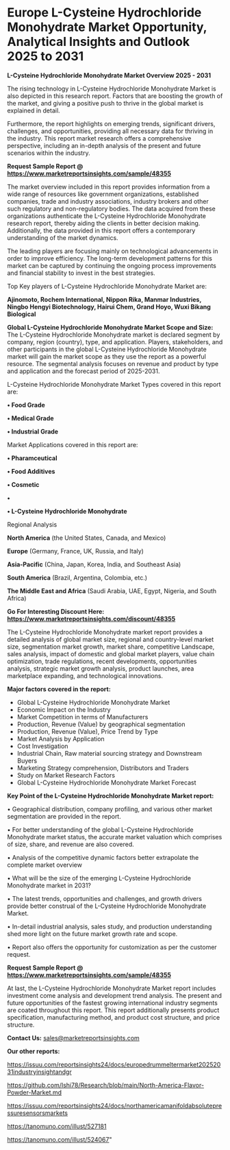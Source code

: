 # Europe L-Cysteine Hydrochloride Monohydrate Market Opportunity, Analytical Insights and Outlook 2025 to 2031

<Strong> L-Cysteine Hydrochloride Monohydrate Market Overview 2025 - 2031</strong>

The rising technology in L-Cysteine Hydrochloride Monohydrate Market is also depicted in this research report. Factors that are boosting the growth of the market, and giving a positive push to thrive in the global market is explained in detail.

Furthermore, the report highlights on emerging trends, significant drivers, challenges, and opportunities, providing all necessary data for thriving in the industry. This report market research offers a comprehensive perspective, including an in-depth analysis of the present and future scenarios within the industry.

<strong>Request Sample Report @ <a href=https://www.marketreportsinsights.com/sample/48355>https://www.marketreportsinsights.com/sample/48355</a></strong>

The market overview included in this report provides information from a wide range of resources like government organizations, established companies, trade and industry associations, industry brokers and other such regulatory and non-regulatory bodies. The data acquired from these organizations authenticate the L-Cysteine Hydrochloride Monohydrate research report, thereby aiding the clients in better decision making. Additionally, the data provided in this report offers a contemporary understanding of the market dynamics.

The leading players are focusing mainly on technological advancements in order to improve efficiency. The long-term development patterns for this market can be captured by continuing the ongoing process improvements and financial stability to invest in the best strategies.

Top Key players of L-Cysteine Hydrochloride Monohydrate Market are:

<strong>Ajinomoto, Rochem International, Nippon Rika, Manmar Industries, Ningbo Hengyi Biotechnology, Hairui Chem, Grand Hoyo, Wuxi Bikang Biological</strong>

<strong><b>Global L-Cysteine Hydrochloride Monohydrate Market Scope and Size:</b></strong>
The L-Cysteine Hydrochloride Monohydrate market is declared segment by company, region (country), type, and application. Players, stakeholders, and other participants in the global L-Cysteine Hydrochloride Monohydrate market will gain the market scope as they use the report as a powerful resource. The segmental analysis focuses on revenue and product by type and application and the forecast period of 2025-2031.

L-Cysteine Hydrochloride Monohydrate Market Types covered in this report are:

<strong>•  Food Grade

•  Medical Grade

•  Industrial Grade</strong>

Market Applications covered in this report are:

<strong>•  Pharamceutical

•  Food Additives

•  Cosmetic

•  

•  L-Cysteine Hydrochloride Monohydrate</strong> 

Regional Analysis

<strong>North America</strong> (the United States, Canada, and Mexico)

<strong>Europe</strong> (Germany, France, UK, Russia, and Italy)

<strong>Asia-Pacific</strong> (China, Japan, Korea, India, and Southeast Asia)

<strong>South America</strong> (Brazil, Argentina, Colombia, etc.)

<strong>The Middle East and Africa</strong> (Saudi Arabia, UAE, Egypt, Nigeria, and South Africa)

<strong>Go For Interesting Discount Here: <a href=https://www.marketreportsinsights.com/discount/48355>https://www.marketreportsinsights.com/discount/48355</a></strong>

The L-Cysteine Hydrochloride Monohydrate market report provides a detailed analysis of global market size, regional and country-level market size, segmentation market growth, market share, competitive Landscape, sales analysis, impact of domestic and global market players, value chain optimization, trade regulations, recent developments, opportunities analysis, strategic market growth analysis, product launches, area marketplace expanding, and technological innovations.

<strong><b>Major factors covered in the report:</b></strong>
<ul>
  <li>Global L-Cysteine Hydrochloride Monohydrate Market </li>
  <li>Economic Impact on the Industry</li>
  <li>Market Competition in terms of Manufacturers</li>
  <li>Production, Revenue (Value) by geographical segmentation</li>
  <li>Production, Revenue (Value), Price Trend by Type</li>
  <li>Market Analysis by Application</li>
  <li>Cost Investigation</li>
  <li>Industrial Chain, Raw material sourcing strategy and Downstream Buyers</li>
  <li>Marketing Strategy comprehension, Distributors and Traders</li>
  <li>Study on Market Research Factors</li>
  <li>Global L-Cysteine Hydrochloride Monohydrate Market Forecast</li>
</ul>

<strong><b>Key Point of the L-Cysteine Hydrochloride Monohydrate Market report:</b></strong>

• Geographical distribution, company profiling, and various other market segmentation are provided in the report.

• For better understanding of the global L-Cysteine Hydrochloride Monohydrate market status, the accurate market valuation which comprises of size, share, and revenue are also covered.

• Analysis of the competitive dynamic factors better extrapolate the complete market overview

• What will be the size of the emerging L-Cysteine Hydrochloride Monohydrate market in 2031?

• The latest trends, opportunities and challenges, and growth drivers provide better construal of the L-Cysteine Hydrochloride Monohydrate Market.

• In-detail industrial analysis, sales study, and production understanding shed more light on the future market growth rate and scope.

• Report also offers the opportunity for customization as per the customer request.

<strong>Request Sample Report @ <a href=https://www.marketreportsinsights.com/sample/48355>https://www.marketreportsinsights.com/sample/48355</a></strong>

At last, the L-Cysteine Hydrochloride Monohydrate Market report includes investment come analysis and development trend analysis. The present and future opportunities of the fastest growing international industry segments are coated throughout this report. This report additionally presents product specification, manufacturing method, and product cost structure, and price structure.

<strong>Contact Us:</strong>
sales@marketreportsinsights.com

<strong>Our other reports:</strong>

<a href=https://issuu.com/reportsinsights24/docs/europedrummeltermarket20252031industryinsightandgr>https://issuu.com/reportsinsights24/docs/europedrummeltermarket20252031industryinsightandgr</a>

<a href=https://github.com/Ishi78/Research/blob/main/North-America-Flavor-Powder-Market.md>https://github.com/Ishi78/Research/blob/main/North-America-Flavor-Powder-Market.md</a>

<a href=https://issuu.com/reportsinsights24/docs/northamericamanifoldabsolutepressuresensorsmarkets>https://issuu.com/reportsinsights24/docs/northamericamanifoldabsolutepressuresensorsmarkets</a>

<a href=https://tanomuno.com/illust/527181>https://tanomuno.com/illust/527181</a>

<a href=https://tanomuno.com/illust/524067>https://tanomuno.com/illust/524067</a>"
